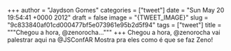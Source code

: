
+++
author = "Jaydson Gomes"
categories = ["tweet"]
date = "Sun May 20 19:54:41 +0000 2012"
draft = false
image = "{TWEET_IMAGE}"
slug = "9c833840af01cd000477bf5e073961e95b2d5f94"
tags = ["tweet"]
title = """Chegou a hora, @zenorocha..."""
+++
Chegou a hora, @zenorocha vai palestrar aqui na @JSConfAR Mostra pra eles como é que se faz Zeno!
